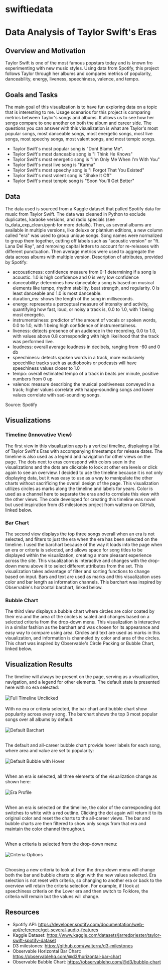 # swiftiedata
# Data Analysis of Taylor Swift's Eras
## Overview and Motivation 
Taylor Swift is one of the most famous popstars today and is known fro experimenting with new music styles. Using data from Spotify, this project follows Taylor through her albums and compares metrics of popularity, danceability, energy, liveness, speechiness, valence, and tempo.  
## Goals and Tasks 
The main goal of this visualization is to have fun exploring data on a topic that is interesting to me. Usage scenarios for this project is comparing metrics between Taylor's songs and albums. It allows us to see how her songs compare to one another on both the album and career side. The questions you can answer with this visualization is what are Taylor's most popular songs, most danceable songs, most energetic songs, most live songs, most speechy songs, most valent songs, and most tempic songs. 
* Taylor Swift's most popular song is "Dont Blame Me". 
* Taylor Swift's most danceable song is "I Think He Knows"
* Taylor Swift's most energetic song is "I'm Only Me When I'm With You"
* Taylor Swift's most live song is "Karma" 
* Taylor Swift's most speechy song is "I Forgot That You Existed" 
* Taylor Swift's most valent song is "Shake It Off" 
* Taylor Swift's most tempic song is "Soon You'll Get Better"
## Data
The data used is sourced from a Kaggle dataset that pulled Spotify data for music from Taylor Swift. The data was cleaned in Python to exclude duplicates, karaoke versions, and radio specials (see ts_data_exp_clean.ipynb for more details). Then, as several albums are available in multiple versions, like deluxe or platnium editions, a new column called "era" was used to group unique songs. Song names were normalized to group them together, cutting off labels such as "acoustic version" or "ft. Lana Del Ray", and removing capital letters to account for re-releases with different punctuation. Then average metrics were used to aggregate the data across albums with multiple version. 
Description of attributes, provided by Spotify: 
* accousticness: confidence measure from 0-1 determining if a song is acoustic. 1.0 is high confidence and 0 is very low confidence 
* danceability: determines how danceable a song is based on musical elements like tempo, rhythm stability, beat strength, and regularity. 0 is least danceable and 1.0 is most danceable. 
* duration_ms: shows the length of the song in milliseconds. 
* energy: represents a perceptual measure of intensity and activity, quantifying how fast, loud, or noisy a track is, 0.0 to 1.0, with 1 being most energetic. 
* instrumentalness: predictor of the amount of vocals or spoken words, 0.0 to 1.0, with 1 being high confidence of instrumentalness. 
* liveness: detects presence of an audience in the recording, 0.0 to 1.0, with values above 0.8 corresponding with high likelihood that the track was performed live.
* loudness: overall average loudness in decibels, ranging from -60 and 0 db
* speechiness: detects spoken words in a track, more exclusively speechlike tracks such as audiobooks or podcasts will have speechiness values closer to 1.0
* tempo: overall estimated tempo of a track in beats per minute, positive numbers from 0 up
* valence: measure describing the musical positiveness conveyed in a track; higher values correlate with happy-sounding songs and lower values correlate with sad-sounding songs. 

Source: Spotify

## Visualizations 
### Timeline (Innovative View) 
The first view in this visualization app is a vertical timeline, displaying a list of Taylor Swift's Eras with accompanying timestamps for release dates. The timeline is also used as a legend and navigation for other views on the page. The dots next to eras correspond with colors seen in the visualizations and the dots are clickable to look at other era levels or click again to see an overview. I decided to use the timeline because it is not only displaying data, but it was easy to use as a way to manipulate the other charts without sacrificing the overall design of the page. This visualization utilizes circles as marks along the timeline and labels for years. Color is used as a channel here to separate the eras and to correlate this view with the other views. The code developed for creating this timeline was novel but used inspiration from d3 milestones project from walterra on GitHub, linked below. 
### Bar Chart 
The second view displays the top three songs overall when an era is not selected, and filters to just the era when the era has been selected on the timeline. I used the barchart because of the way it loads into the page when an era or criteria is selected, and allows space for song titles to be displayed within the visualization, creating a more pleasant experience across the site. This visualization is interactive and changes with the drop-down menu above it to select different attributes from the set. This visualization takes advantage of filter and sorting functions to change based on input. Bars and text are used as marks and this visualization uses color and bar length as information channels. This barchart was inspired by Observable's horizontal barchart, linked below.  
### Bubble Chart 
The third view displays a bubble chart where circles are color coated by their era and the area of the circles is scaled and changes based on a selected criteria from the drop-down menu. This visualization is interactive 
in a similar fashion as the barchart and was chosen for its appearance and easy way to compare using area. Circles and text are used as marks in this visualization, and information is channeled by color and area of the circles. This chart was inspired by Observable's Circle Packing or Bubble Chart, linked below. 
## Visualization Results 
The timeline will always be present on the page, serving as a visualization, navigation, and a legend for other elements. The default state is presented here with no era selected: <br></br>
![Full Timeline Unclicked](timeline.png) 
 <br></br>
With no era or criteria selected, the bar chart and bubble chart show popularity across every song. The barchart shows the top 3 most popular songs over all albums by default:  <br></br>
![Default Barchart](barchart_all.png)
 <br></br>

The default and all-career bubble chart provide hover labels for each song, where area and value are set to popularity:  <br></br>
![Default Bubble with Hover](all_bubble_hover.png) 
 <br></br>

When an era is selected, all three elements of the visualization change as shown here:  <br></br>
![Era Profile](era_selected.png) 
 <br></br>

When an era is selected on the timeline, the color of the corresponding dot switches to white with a red outline. Clicking the dot again will return it to its original color and reset the charts to the all-career views. The bar and bubble charts are then filtered to show only songs from that era and maintain the color channel throughout.  <br></br>

When a criteria is selected from the drop-down menu:  <br></br>
![Criteria Options](criteria_select.png) 
 <br></br>
 
Choosing a new criteria to look at from the drop-down menu will change both the bar and bubble charts to align with the new values selected. Era selection is not reset with criteria, so changing to another era or back to the overview will retain the criteria selection. For example, if I look at speechiness criteria on the Lover era and then switch to Folklore, the criteria will remain but the values will change. 

## Resources 
- Spotify API: https://developer.spotify.com/documentation/web-api/reference/get-several-audio-features 
- Kaggle Dataset: https://www.kaggle.com/datasets/jarredpriester/taylor-swift-spotify-dataset
- D3 milestones:  https://github.com/walterra/d3-milestones 
- Observable Horizontal Bar Chart: https://observablehq.com/@d3/horizontal-bar-chart
- Observable Bubble Chart:  https://observablehq.com/@d3/bubble-chart

